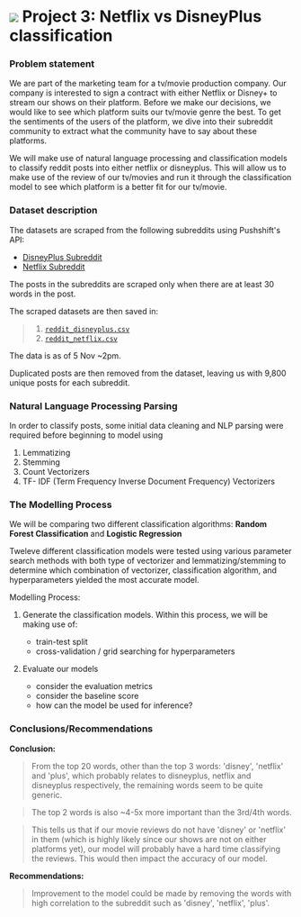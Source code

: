 # ![](https://ga-dash.s3.amazonaws.com/production/assets/logo-9f88ae6c9c3871690e33280fcf557f33.png) Project 3: Netflix vs DisneyPlus classification


### Problem statement

We are part of the marketing team for a tv/movie production company. Our company is interested to sign a contract with either Netflix or Disney+ to stream our shows on their platform. Before we make our decisions, we would like to see which platform suits our tv/movie genre the best. To get the sentiments of the users of the platform, we dive into their subreddit community to extract what the community have to say about these platforms. 

We will make use of natural language processing and classification models to classify reddit posts into either netflix or disneyplus. This will allow us to make use of the review of our tv/movies and run it through the classification model to see which platform is a better fit for our tv/movie. 

### Dataset description

The datasets are scraped from the following subreddits using Pushshift's API:

- [DisneyPlus Subreddit](https://www.reddit.com/r/DisneyPlus/)
- [Netflix Subreddit](https://www.reddit.com/r/netflix/)

The posts in the subreddits are scraped only when there are at least 30 words in the post.

The scraped datasets are then saved in: 

> 1. [`reddit_disneyplus.csv`](../dataset/reddit_disneyplus.csv)
> 2. [`reddit_netflix.csv`](../dataset/reddit_netflix.csv)

The data is as of 5 Nov ~2pm.

Duplicated posts are then removed from the dataset, leaving us with 9,800 unique posts for each subreddit. 

### Natural Language Processing Parsing

In order to classify posts, some initial data cleaning and NLP parsing were required before beginning to model using
1. Lemmatizing 
2. Stemming 
3. Count Vectorizers
4. TF- IDF (Term Frequency Inverse Document Frequency) Vectorizers

### The Modelling Process

We will be comparing two different classification algorithms: **Random Forest Classification** and **Logistic Regression**

Tweleve different classification models were tested using various parameter search methods with both type of vectorizer and lemmatizing/stemming to determine which combination of vectorizer, classification algorithm, and hyperparameters yielded the most accurate model.

Modelling Process: 

1. Generate the classification models. Within this process, we will be making use of:
    - train-test split
    - cross-validation / grid searching for hyperparameters


2. Evaluate our models
    - consider the evaluation metrics
    - consider the baseline score
    - how can the model be used for inference?

    
### Conclusions/Recommendations

**Conclusion:**

> From the top 20 words, other than the top 3 words: 'disney', 'netflix' and 'plus', which probably relates to disneyplus, netflix and disneyplus respectively, the remaining words seem to be quite generic. 

> The top 2 words is also ~4-5x more important than the 3rd/4th words. 

> This tells us that if our movie reviews do not have 'disney' or 'netflix' in them (which is highly likely since our shows are not on either platforms yet), our model will probably have a hard time classifying the reviews. This would then impact the accuracy of our model. 


**Recommendations:**

> Improvement to the model could be made by removing the words with high correlation to the subreddit such as 'disney', 'netflix', 'plus'.
